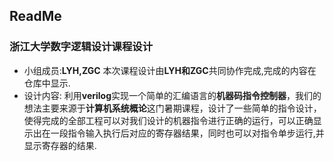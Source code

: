 ## ReadMe
### 浙江大学数字逻辑设计课程设计

- 小组成员:**LYH,ZGC**
  本次课程设计由**LYH和ZGC**共同协作完成,完成的内容在仓库中显示.
- 设计内容:
  利用**verilog**实现一个简单的汇编语言的**机器码指令控制器**，我们的想法主要来源于**计算机系统概论**这门暑期课程，设计了一些简单的指令设计，使得完成的全部工程可以对我们设计的机器指令进行正确的运行，可以正确显示出在一段指令输入执行后对应的寄存器结果，同时也可以对指令单步运行,并显示寄存器的结果.

